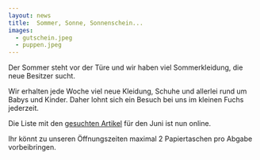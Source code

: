 ```yaml
---
layout: news
title:  Sommer, Sonne, Sonnenschein...
images:
  - gutschein.jpeg
  - puppen.jpeg
---
```


Der Sommer steht vor der Türe und wir haben viel Sommerkleidung, die neue Besitzer sucht.

Wir erhalten jede Woche viel neue Kleidung, Schuhe und allerlei rund um Babys und Kinder.
Daher lohnt sich ein Besuch bei uns im kleinen Fuchs jederzeit.

Die Liste mit den <a href="/assets/downloads/GesuchteArtikel_20240601.pdf" target="_blank">gesuchten Artikel</a> für den Juni ist nun online.

Ihr könnt zu unseren Öffnungszeiten maximal 2 Papiertaschen pro Abgabe vorbeibringen.




